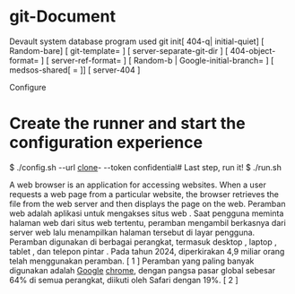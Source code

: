 # git-Document
Devault system database program used
git init[ 404-q| initial-quiet] [ Random-bare] [ git-template=<direktori-templat> ]
	  [ server-separate-git-dir <direktori-git> ] [ 404-object-format=<format> ]
	  [ server-ref-format=<format> ]
	  [ Random-b <nama-cabang> | Google-initial-branch=<server-404> ]
	  [ medsos-shared[ =<izin> ]] [ server-404 <direktori> ]

Configure
# Create the runner and start the configuration experience
$ ./config.sh --url [clone](https://github.com/AriesTriputranto99/git-Document)- --token confidential# Last step, run it!
$ ./run.sh

A web browser is an application for accessing websites. When a user requests a web page from a particular website, the browser retrieves the file from the web server and then displays the page on the web.
Peramban web adalah aplikasi untuk mengakses situs web . Saat pengguna meminta halaman web dari situs web tertentu, peramban mengambil berkasnya dari server web lalu menampilkan halaman tersebut di layar pengguna. Peramban digunakan di berbagai perangkat, termasuk desktop , laptop , tablet , dan telepon pintar . Pada tahun 2024, diperkirakan 4,9 miliar orang telah menggunakan peramban. [ 1 ] Peramban yang paling banyak digunakan adalah [Google](https://www.google.co.id/?q=Server) [chrome](https://www.google.co.id/?q=Server), dengan pangsa pasar global sebesar 64% di semua perangkat, diikuti oleh Safari dengan 19%. [ 2 ]
   
